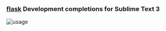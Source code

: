 ### [flask](https://github.com/mitsuhiko/flask/) Development completions for Sublime Text 3

![usage](http://i.imgur.com/1BScW5F.gif)
